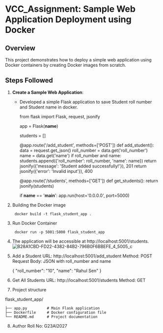 # VCC_Assignment: Sample Web Application Deployment using Docker

## Overview

This project demonstrates how to deploy a simple web application using Docker containers by creating Docker images from scratch.

## Steps Followed

1. **Create a Sample Web Application**:
   - Developed a simple Flask application to save Student roll number and Student name in docker.

     from flask import Flask, request, jsonify

     app = Flask(__name__)

     students = []

     @app.route('/add_student', methods=['POST'])
     def add_student():
        data = request.get_json()
        roll_number = data.get('roll_number')
        name = data.get('name')
           if roll_number and name:
              students.append({'roll_number': roll_number, 'name': name})
              return jsonify({'message': 'Student added successfully!'}), 201
           return jsonify({'error': 'Invalid input'}), 400

      @app.route('/students', methods=['GET'])
      def get_students():
         return jsonify(students)

      if __name__ == '__main__':
         app.run(host='0.0.0.0', port=5000)


2. Building the Docker image

        docker build -t flask_student_app .

3. Run Docker Container

        docker run -p 5001:5000 flask_student_app

4. The application will be accessible at http://localhost:5001/students.
   ![B28A1CBD-FD22-4382-84B2-796B0F6BBEFE_4_5005_c](https://github.com/user-attachments/assets/e2a6b4c7-932c-4eb6-b1ad-1462bc59e8e3)

5. Add a Student
URL: http://localhost:5001/add_student
Method: POST
Request Body: JSON with roll_number and name

    {
    "roll_number": "10",
    "name": "Rahul Sen"
    }
6. Get All Students
URL: http://localhost:5001/students
Method: GET

7. Project structure


flask_student_app/

    ├── app.py         # Main Flask application
    ├── Dockerfile     # Docker configuration file
    └── README.md      # Project documentation

8. Author
    Roll No: G23AI2027
    





